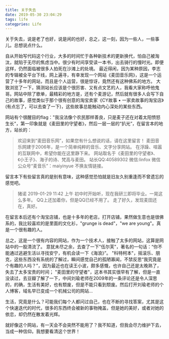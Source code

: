 ```yaml
---
title: 关于失去
date: 2019-05-30 23:04:29
tags: life
categpries: Life
---
```

关于失去，说是老了也好，说是闲的也好，总之，这一刻，因为一些人，一些事儿。总想说点什么。

<!-- more -->
自从开始写代码这个行业，大多的时间忙于各种新技术的更新换代，怕自己被淘汰，就陷于无尽的焦虑当中。很少有时间享受读一本书，出去骑行的慢时光。即便这样，仍然面临被很多人拍死在沙滩上的处境。
最近得闲，因为某种原因，李志的专辑被全平台下线，网上遍寻，有幸发现一个网站《麦田音乐网》，这是一个运营了十多年的网站，而且是个人运营，很是惊讶，竟然还有这种佛系的地方。
大致浏览了一下，猜测站长应该是个很厉害、又有点文艺的人，我看大家称呼他鬼哥。网站中除了歌单，最精彩的地方是，还有个麦游记，然后就有很多人会写下自己的故事，感觉类似于那个很有创意的淘宝卖家《CY故事 • 一家卖故事的淘宝店》(有点忘了，可以去查了一下)，这些故事总能触动内心深处的某些东西。

网站有个很醒目的flag："我没法像个农民那样善良，只是麦子还在对着太阳愤怒生长"，第一印象就是《麦田里的守望者》，然后一层一层的“扒光”，在留言本的地方，站长的：
> 欢迎来到“麦田音乐网”，如果您有什么想说的话，请在这里留言！
> 麦田音乐网建于2006年，是一个简单纯粹的音乐、文字分享网站。
> 在浮躁、喧嚣的互联网中，希望你能在这里静下来。
> 网站取名于《麦田里的守望者》、《小王子》、海子的诗、梵高与麦田。
> 站长QQ:40589302 微信:linfox
> 微信公众号“麦音乐”：maiyinyue
> 不换友情链接。

留言本下有些留言真的是别有意味，这种感觉恐怕就是旧友久别重逢而不曾遗忘的感觉吧。
> 猪诺 2019-01-29	11:42 上午
> 初中时开始听，现在我研三即将毕业。一晃这么多年。
> QQ上还加着你，但是QQ已经不用了。
> 走了好久，发现麦田还在，真好。

在留言本后还有个淘宝店铺，也是十多年的老店，打开店铺，果然做生意也是很佛系的，我比较喜欢的是里面的文化衫，"grunge is dead"，"we are young"。真是一个很有趣的人。

总之，这是一个很有内容的网站，作为一个技术人，接触了太多的网站，这算是网站中的一股清流了。
意犹未尽之余，去查了一下"伍尔芙"，著名的一句话：“你不能通过逃避生活以寻找安宁，有机会读一下《海浪》”。
"科特柯本"，摇滚乐、朋克，这些东西没有系统的了解过，瞬间感觉自己的孤陋寡闻，不禁反思“我究竟是个有趣的人吗？”，因为最近也在读王小波，颇多感慨，也许自己还是太晚熟了，失去了太多宝贵的时间；
"麦田里的守望者"，这本书其实很早有了解，但是一直没读过，去豆瓣了解了一下，中间刘瑜老师在2009年的一条评论还是令人深思的，的确，生活有美好，也有颓废，但是不能只看到颓废。然后打开刘瑜老师的个人博客，域名早已变成一个机械公司的网站...

生活，究竟是什么？可能我们每个人都问过自己，也在不断的寻找答案，尤其是这个快速迭代的时代，很多的东西终会被新的事物掩盖，但是她的美好，或者对她的依恋，却仍然在散发着光辉。

就好像这个网站，有一天会不会突然不能用了？我不知道，但我会尽力维护下去，当成一种信仰。我想要看清这个世界！